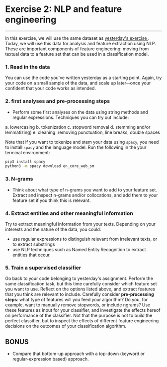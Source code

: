 # Exercise 2: NLP and feature engineering
----

In this exercise, we will use the same dataset as [yesterday's exercise ](../../day1/exercises/exercise-text-to-features.md). Today, we will use this data for analysis and feature extraction using NLP. These are important components of feature engineering: moving from textual data to a feature set that can be used in a classification model.

### 1. Read in the data

You can use the code you've written yesterday as a starting point. Again, try your code on a small sample of the data, and scale up later--once your confident that your code works as intended.

### 2. first analyses and pre-processing steps

- Perform some first analyses on the data using string methods and regular expressions.
Techniques you can try out include:

a.  lowercasing
b.  tokenization
c.  stopword removal
d.  stemming and/or lemmatizing)
e.  cleaning: removing punctuation, line breaks, double spaces

Note that if you want to tokenize and stem your data using `spacy`, you need to install `spacy` and the language model. Run the following in the your terminal environment:

```bash
pip3 install spacy
python3 -m spacy download en_core_web_sm
```

### 3. N-grams

- Think about what type of n-grams you want to add to your feature set. Extract and inspect n-grams and/or collocations, and add them to your feature set if you think this is relevant.

### 4. Extract entities and other meaningful information

Try to extract meaningful information from your texts. Depending on your interests and the nature of the data, you could:

- use regular expressions to distinguish relevant from irrelevant texts, or to extract substrings
- use NLP techniques such as Named Entity Recognition to extract entities that occur.

### 5. Train a supervised classifier

Go back to your code belonging to yesterday's assignment. Perform the same classification task, but this time carefully consider which feature set you want to use. Reflect on the options listed above, and extract features that you think are relevant to include. Carefully consider **pre-processing steps**: what type of features will you feed your algorithm? Do you, for example, want to manually remove stopwords, or include ngrams? Use these features as input for your classifier, and investigate the effects hereof on performance of the classifier. Not that the purpose is not to build the perfect classifier, but to inspect the effects of different feature engineering decisions on the outcomes of your classification algorithm.


## BONUS

- Compare that bottom-up approach with a top-down (keyword or regular-expression based) approach.
